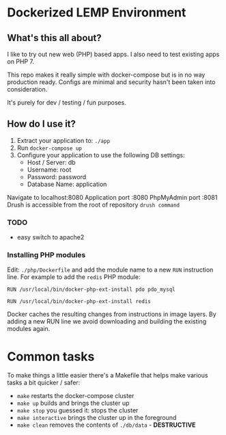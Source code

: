 # Dockerized LEMP Environment

## What's this all about?
I like to try out new web (PHP) based apps. I also need to test existing apps on PHP 7.

This repo makes it really simple with docker-compose but is in no way production ready.
Configs are minimal and security hasn't been taken into consideration.

It's purely for dev / testing / fun purposes.

## How do I use it?
1. Extract your application to: `./app`
2. Run `docker-compose up`
3. Configure your application to use the following DB settings:
    * Host / Server: db
    * Username: root
    * Password: password
    * Database Name: application

Navigate to localhost:8080
Application port :8080
PhpMyAdmin port :8081
Drush is accessible from the root of repository `drush command`

### TODO
- easy switch to apache2

### Installing PHP modules
Edit: `./php/Dockerfile` and add the module name to a new
`RUN` instruction line. For example to add the `redis` PHP module:
```
RUN /usr/local/bin/docker-php-ext-install pdo pdo_mysql

RUN /usr/local/bin/docker-php-ext-install redis
```
Docker caches the resulting changes from instructions in image layers.
By adding a new RUN line we avoid downloading and building the existing modules again.

# Common tasks
To make things a little easier there's a Makefile that helps make various tasks a
bit quicker / safer:

* `make` restarts the docker-compose cluster
* `make up` builds and brings the cluster up
* `make stop` you guessed it: stops the cluster
* `make interactive` brings the cluster up in the foreground
* `make clean` removes the contents of `./db/data` - **DESTRUCTIVE**
